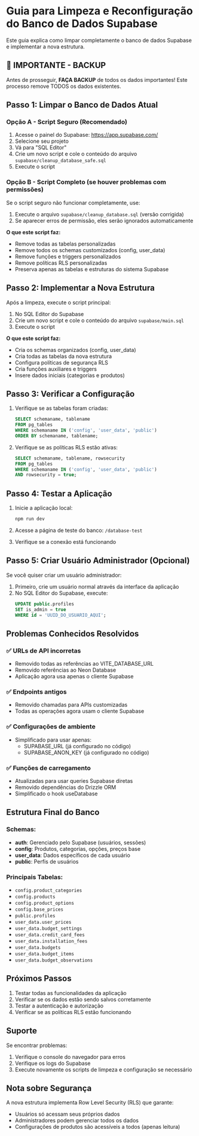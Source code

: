 # Guia para Limpeza e Reconfiguração do Banco de Dados Supabase

Este guia explica como limpar completamente o banco de dados Supabase e implementar a nova estrutura.

## 🚨 IMPORTANTE - BACKUP

Antes de prosseguir, **FAÇA BACKUP** de todos os dados importantes! Este processo remove TODOS os dados existentes.

## Passo 1: Limpar o Banco de Dados Atual

### Opção A - Script Seguro (Recomendado)
1. Acesse o painel do Supabase: https://app.supabase.com/
2. Selecione seu projeto
3. Vá para "SQL Editor"
4. Crie um novo script e cole o conteúdo do arquivo `supabase/cleanup_database_safe.sql`
5. Execute o script

### Opção B - Script Completo (se houver problemas com permissões)
Se o script seguro não funcionar completamente, use:
1. Execute o arquivo `supabase/cleanup_database.sql` (versão corrigida)
2. Se aparecer erros de permissão, eles serão ignorados automaticamente

**O que este script faz:**
- Remove todas as tabelas personalizadas
- Remove todos os schemas customizados (config, user_data)
- Remove funções e triggers personalizados
- Remove políticas RLS personalizadas
- Preserva apenas as tabelas e estruturas do sistema Supabase

## Passo 2: Implementar a Nova Estrutura

Após a limpeza, execute o script principal:

1. No SQL Editor do Supabase
2. Crie um novo script e cole o conteúdo do arquivo `supabase/main.sql`
3. Execute o script

**O que este script faz:**
- Cria os schemas organizados (config, user_data)
- Cria todas as tabelas da nova estrutura
- Configura políticas de segurança RLS
- Cria funções auxiliares e triggers
- Insere dados iniciais (categorias e produtos)

## Passo 3: Verificar a Configuração

1. Verifique se as tabelas foram criadas:
   ```sql
   SELECT schemaname, tablename 
   FROM pg_tables 
   WHERE schemaname IN ('config', 'user_data', 'public')
   ORDER BY schemaname, tablename;
   ```

2. Verifique se as políticas RLS estão ativas:
   ```sql
   SELECT schemaname, tablename, rowsecurity 
   FROM pg_tables 
   WHERE schemaname IN ('config', 'user_data', 'public')
   AND rowsecurity = true;
   ```

## Passo 4: Testar a Aplicação

1. Inicie a aplicação local:
   ```bash
   npm run dev
   ```

2. Acesse a página de teste do banco: `/database-test`

3. Verifique se a conexão está funcionando

## Passo 5: Criar Usuário Administrador (Opcional)

Se você quiser criar um usuário administrador:

1. Primeiro, crie um usuário normal através da interface da aplicação
2. No SQL Editor do Supabase, execute:
   ```sql
   UPDATE public.profiles 
   SET is_admin = true 
   WHERE id = 'UUID_DO_USUARIO_AQUI';
   ```

## Problemas Conhecidos Resolvidos

### ✅ URLs de API incorretas
- Removido todas as referências ao VITE_DATABASE_URL
- Removido referências ao Neon Database
- Aplicação agora usa apenas o cliente Supabase

### ✅ Endpoints antigos
- Removido chamadas para APIs customizadas
- Todas as operações agora usam o cliente Supabase

### ✅ Configurações de ambiente
- Simplificado para usar apenas:
  - SUPABASE_URL (já configurado no código)
  - SUPABASE_ANON_KEY (já configurado no código)

### ✅ Funções de carregamento
- Atualizadas para usar queries Supabase diretas
- Removido dependências do Drizzle ORM
- Simplificado o hook useDatabase

## Estrutura Final do Banco

### Schemas:
- **auth**: Gerenciado pelo Supabase (usuários, sessões)
- **config**: Produtos, categorias, opções, preços base
- **user_data**: Dados específicos de cada usuário
- **public**: Perfis de usuários

### Principais Tabelas:
- `config.product_categories`
- `config.products`
- `config.product_options`
- `config.base_prices`
- `public.profiles`
- `user_data.user_prices`
- `user_data.budget_settings`
- `user_data.credit_card_fees`
- `user_data.installation_fees`
- `user_data.budgets`
- `user_data.budget_items`
- `user_data.budget_observations`

## Próximos Passos

1. Testar todas as funcionalidades da aplicação
2. Verificar se os dados estão sendo salvos corretamente
3. Testar a autenticação e autorização
4. Verificar se as políticas RLS estão funcionando

## Suporte

Se encontrar problemas:
1. Verifique o console do navegador para erros
2. Verifique os logs do Supabase
3. Execute novamente os scripts de limpeza e configuração se necessário

## Nota sobre Segurança

A nova estrutura implementa Row Level Security (RLS) que garante:
- Usuários só acessam seus próprios dados
- Administradores podem gerenciar todos os dados
- Configurações de produtos são acessíveis a todos (apenas leitura) 